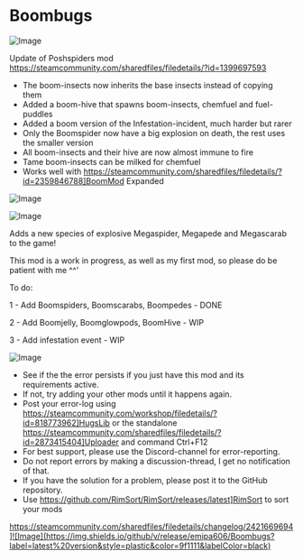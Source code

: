 # Boombugs

![Image](https://i.imgur.com/buuPQel.png)

Update of Poshspiders mod
https://steamcommunity.com/sharedfiles/filedetails/?id=1399697593

- The boom-insects now inherits the base insects instead of copying them
- Added a boom-hive that spawns boom-insects, chemfuel and fuel-puddles
- Added a boom version of the Infestation-incident, much harder but rarer
- Only the Boomspider now have a big explosion on death, the rest uses the smaller version
- All boom-insects and their hive are now almost immune to fire
- Tame boom-insects can be milked for chemfuel
- Works well with https://steamcommunity.com/sharedfiles/filedetails/?id=2359846788]BoomMod Expanded

![Image](https://i.imgur.com/pufA0kM.png)

	
![Image](https://i.imgur.com/Z4GOv8H.png)

Adds a new species of explosive Megaspider, Megapede and Megascarab to the game!

This mod is a work in progress, as well as my first mod, so please do be patient with me ^^'

To do:

1 - Add Boomspiders, Boomscarabs, Boompedes - DONE

2 - Add Boomjelly, Boomglowpods, BoomHive - WIP

3 - Add infestation event - WIP

![Image](https://i.imgur.com/PwoNOj4.png)



-  See if the the error persists if you just have this mod and its requirements active.
-  If not, try adding your other mods until it happens again.
-  Post your error-log using https://steamcommunity.com/workshop/filedetails/?id=818773962]HugsLib or the standalone https://steamcommunity.com/sharedfiles/filedetails/?id=2873415404]Uploader and command Ctrl+F12
-  For best support, please use the Discord-channel for error-reporting.
-  Do not report errors by making a discussion-thread, I get no notification of that.
-  If you have the solution for a problem, please post it to the GitHub repository.
-  Use https://github.com/RimSort/RimSort/releases/latest]RimSort to sort your mods



https://steamcommunity.com/sharedfiles/filedetails/changelog/2421669694]![Image](https://img.shields.io/github/v/release/emipa606/Boombugs?label=latest%20version&style=plastic&color=9f1111&labelColor=black)

